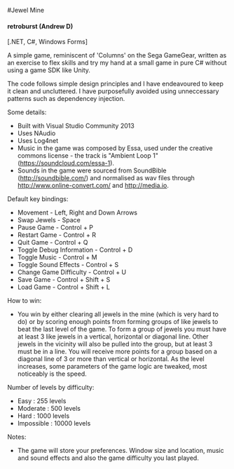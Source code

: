 #Jewel Mine

#### retroburst (Andrew D)

[.NET, C#, Windows Forms]

A simple game, reminiscent of 'Columns' on the Sega GameGear, 
written as an exercise to flex skills and try my hand at a small 
game in pure C# without using a game SDK like Unity.

The code follows simple design principles and I have endeavoured to keep
it clean and uncluttered. I have purposefully avoided using unneccessary
patterns such as dependencey injection. 

Some details:
* Built with Visual Studio Community 2013
* Uses NAudio
* Uses Log4net
* Music in the game was composed by Essa, used under the creative commons license - the track is "Ambient Loop 1" (https://soundcloud.com/essa-1).
* Sounds in the game were sourced from SoundBible (http://soundbible.com/) and normalised as wav files through http://www.online-convert.com/ and http://media.io.

Default key bindings:
* Movement - Left, Right and Down Arrows
* Swap Jewels - Space
* Pause Game - Control + P
* Restart Game - Control + R
* Quit Game - Control + Q
* Toggle Debug Information - Control + D
* Toggle Music - Control + M
* Toggle Sound Effects - Control + S
* Change Game Difficulty - Control + U
* Save Game - Control + Shift + S
* Load Game - Control + Shift + L

How to win:
* You win by either clearing all jewels in the mine (which is very hard to do) or by scoring enough points
from forming groups of like jewels to beat the last level of the game. To form a group of jewels you
must have at least 3 like jewels in a vertical, horizontal or diagonal line. Other jewels in the vicinity will
also be pulled into the group, but at least 3 must be in a line. You will receive more points for a group
based on a diagonal line of 3 or more than vertical or horizontal. As the level increases, some parameters
of the game logic are tweaked, most noticeably is the speed.

Number of levels by difficulty:
* Easy : 255 levels
* Moderate : 500 levels
* Hard : 1000 levels
* Impossible : 10000 levels

Notes:
* The game will store your preferences. Window size and location, music and sound effects and also the game difficulty you last played.

